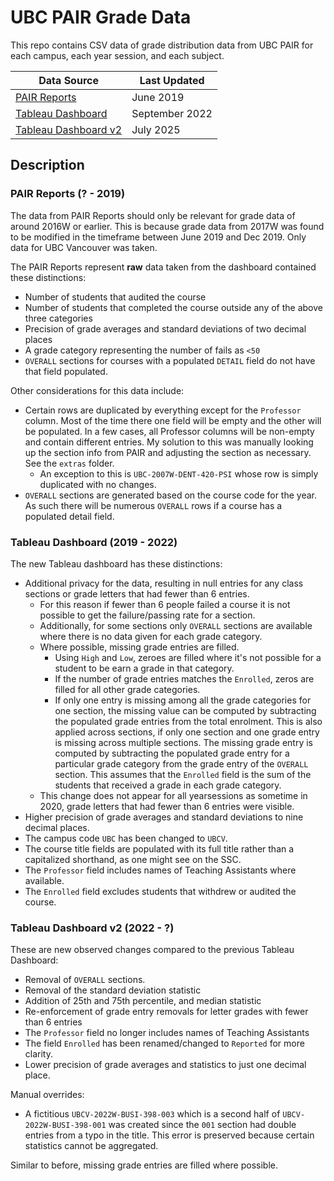 # UBC PAIR Grade Data

This repo contains CSV data of grade distribution data from UBC PAIR for each campus, each year session, and each subject.

Data Source | Last Updated
--- | ---
[PAIR Reports](https://webprd01.pair.ubc.ca/reports/welcome.action) | June 2019
[Tableau Dashboard](https://reports.im.it.ubc.ca/#/site/Learner/views/GradeDistributionReport/GradeDistributionReport?:iid=1) | September 2022
[Tableau Dashboard v2](https://reports.im.it.ubc.ca/t/Learner/views/GradeDistributionReport/GradeDistributionReport?%3Aembed=y&%3AisGuestRedirectFromVizportal=y) | July 2025

## Description
### PAIR Reports (? - 2019)

The data from PAIR Reports should only be relevant for grade data of around 2016W or earlier. This is because grade data from 2017W was found to be modified in the timeframe between June 2019 and Dec 2019. Only data for UBC Vancouver was taken.

The PAIR Reports represent **raw** data taken from the dashboard contained these distinctions:
  - Number of students that audited the course
  - Number of students that completed the course outside any of the above three categories
  - Precision of grade averages and standard deviations of two decimal places
  - A grade category representing the number of fails as `<50`
  - `OVERALL` sections for courses with a populated `DETAIL` field do not have that field populated.

Other considerations for this data include:
  - Certain rows are duplicated by everything except for the `Professor` column. Most of the time there one field will be empty and the other will be populated. In a few cases, all Professor columns will be non-empty and contain different entries. My solution to this was manually looking up the section info from PAIR and adjusting the section as necessary. See the `extras` folder.
    - An exception to this is `UBC-2007W-DENT-420-PSI` whose row is simply duplicated with no changes.
  - `OVERALL` sections are generated based on the course code for the year. As such there will be numerous `OVERALL` rows if a course has a populated detail field.

### Tableau Dashboard (2019 - 2022)

The new Tableau dashboard has these distinctions:
  - Additional privacy for the data, resulting in null entries for any class sections or grade letters that had fewer than 6 entries.
    - For this reason if fewer than 6 people failed a course it is not possible to get the failure/passing rate for a section.
    - Additionally, for some sections only `OVERALL` sections are available where there is no data given for each grade category.
    - Where possible, missing grade entries are filled.
      - Using `High` and `Low`, zeroes are filled where it's not possible for a student to be earn a grade in that category.
      - If the number of grade entries matches the `Enrolled`, zeros are filled for all other grade categories.
      - If only one entry is missing among all the grade categories for one section, the missing value can be computed by subtracting the populated grade entries from the total enrolment. This is also applied across sections, if only one section and one grade entry is missing across multiple sections. The missing grade entry is computed by subtracting the populated grade entry for a particular grade category from the grade entry of the `OVERALL` section. This assumes that the `Enrolled` field is the sum of the students that received a grade in each grade category.
    - This change does not appear for all yearsessions as sometime in 2020, grade letters that had fewer than 6 entries were visible.
  - Higher precision of grade averages and standard deviations to nine decimal places.
  - The campus code `UBC` has been changed to `UBCV`.
  - The course title fields are populated with its full title rather than a capitalized shorthand, as one might see on the SSC.
  - The `Professor` field includes names of Teaching Assistants where available.
  - The `Enrolled` field excludes students that withdrew or audited the course.

### Tableau Dashboard v2 (2022 - ?)

These are new observed changes compared to the previous Tableau Dashboard:
  - Removal of `OVERALL` sections.
  - Removal of the standard deviation statistic
  - Addition of 25th and 75th percentile, and median statistic
  - Re-enforcement of grade entry removals for letter grades with fewer than 6 entries
  - The `Professor` field no longer includes names of Teaching Assistants
  - The field `Enrolled` has been renamed/changed to `Reported` for more clarity.
  - Lower precision of grade averages and statistics to just one decimal place.

Manual overrides:
  - A fictitious `UBCV-2022W-BUSI-398-003` which is a second half of `UBCV-2022W-BUSI-398-001` was created since the `001` section had double entries from a typo in the title. This error is preserved because certain statistics cannot be aggregated.

Similar to before, missing grade entries are filled where possible.